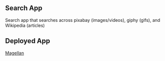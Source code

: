 ## Search App
Search app that searches across pixabay (images/videos), giphy (gifs), and Wikipedia (articles)

## Deployed App
[Magellan](https://magellan-explorer-a277bd005eca.herokuapp.com/)

